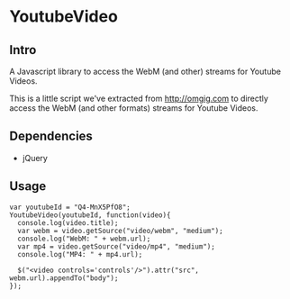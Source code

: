 # YoutubeVideo

## Intro

A Javascript library to access the WebM (and other) streams for Youtube Videos.

This is a little script we've extracted from http://omgig.com
 to directly access the WebM (and other formats) streams for Youtube Videos.

## Dependencies

- jQuery

## Usage

    var youtubeId = "Q4-MnX5PfO8";
    YoutubeVideo(youtubeId, function(video){
      console.log(video.title);
      var webm = video.getSource("video/webm", "medium");
      console.log("WebM: " + webm.url);
      var mp4 = video.getSource("video/mp4", "medium");
      console.log("MP4: " + mp4.url);

      $("<video controls='controls'/>").attr("src", webm.url).appendTo("body");
    });

